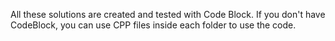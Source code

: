 All these solutions are created and tested with Code Block. If you don't have CodeBlock, you can use CPP files inside each folder to use the code.
